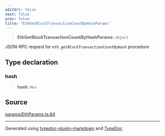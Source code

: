 ```yaml
---
editUrl: false
next: false
prev: false
title: "EthGetBlockTransactionCountByHashParams"
---
```


> **EthGetBlockTransactionCountByHashParams**: `object`

JSON-RPC request for `eth_getBlockTransactionCountByHash` procedure

## Type declaration

### hash

> **hash**: `Hex`

## Source

[params/EthParams.ts:84](https://github.com/evmts/tevm-monorepo/blob/main/packages/actions-types/src/params/EthParams.ts#L84)

***
Generated using [typedoc-plugin-markdown](https://www.npmjs.com/package/typedoc-plugin-markdown) and [TypeDoc](https://typedoc.org/)
